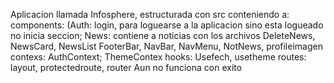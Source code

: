 Aplicacion llamada Infosphere, estructurada con src conteniendo a:
components: (Auth: login, para loguearse a la aplicacion sino esta logueado no inicia seccion;
News: contiene a noticias con los archivos DeleteNews, NewsCard, NewsList
FooterBar, NavBar, NavMenu, NotNews, profileimagen
contexs: AuthContext; ThemeContex
hooks: Usefech, usetheme
routes: layout, protectedroute, router
Aun no funciona con exito
